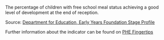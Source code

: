 The percentage of children with free school meal status achieving a good level of development at the end of reception.

Source: <a href="https://www.gov.uk/government/statistics/early-years-foundation-stage-profile-results-2017-to-2018" target="_blank">Department for Education, Early Years Foundation Stage Profile</a>

Further information about the indicator can be found on <a href="https://fingertips.phe.org.uk/search/90632" target="_blank">PHE Fingertips</a>
